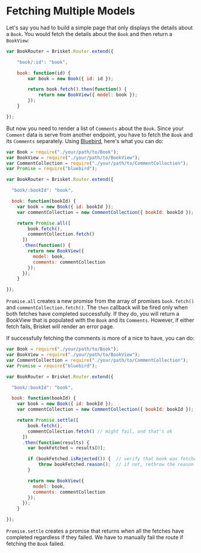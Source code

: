 Fetching Multiple Models
========================

Let's say you had to build a simple page that only displays the details about a `Book`. You would fetch the
details about the `Book` and then return a `BookView`:

```js
var BookRouter = Brisket.Router.extend({

    "book/:id": "book",

    book: function(id) {
        var book = new Book({ id: id });

        return book.fetch().then(function() {
            return new BookView({ model: book });
        });
    }

});
```

But now you need to render a list of `Comments` about the `Book`. Since your `Comment` data is serve
from another endpoint, you have to fetch the `Book` and its `Comments` separately. Using
[Bluebird](https://github.com/petkaantonov/bluebird), here's what you can do:


```js
var Book = require("./your/path/to/Book");
var BookView = require("./your/path/to/BookView");
var CommentCollection = require("./your/path/to/CommentCollection");
var Promise = require("bluebird");

var BookRouter = Brisket.Router.extend({

  "book/:bookId": "book",

  book: function(bookId) {
    var book = new Book({ id: bookId });
    var commentCollection = new CommentCollection({ bookId: bookId });

    return Promise.all([
        book.fetch(),
        commentCollection.fetch()
      ])
      .then(function() {
        return new BookView({
          model: book,
          comments: commentCollection
        });
      });
    }

});
```

`Promise.all` creates a new promise from the array of promises `book.fetch()` and `commentCollection.fetch()`.
The `then` callback will be fired only when both fetches have completed successfully. If they do, you will
return a BookView that is populated with the `Book` and its `Comments`. However, if either fetch fails, Brisket
will render an error page.

If successfully fetching the comments is more of a nice to have, you can do:


```js
var Book = require("./your/path/to/Book");
var BookView = require("./your/path/to/BookView");
var CommentCollection = require("./your/path/to/CommentCollection");
var Promise = require("bluebird");

var BookRouter = Brisket.Router.extend({

  "book/:bookId": "book",

  book: function(bookId) {
    var book = new Book({ id: bookId });
    var commentCollection = new CommentCollection({ bookId: bookId });

    return Promise.settle([
        book.fetch(),
        commentCollection.fetch() // might fail, and that's ok
      ])
      .then(function(results) {
        var bookFetched = results[0];

        if (bookFetched.isRejected()) {  // verify that book was fetched successfully
            throw bookFetched.reason();  // if not, rethrow the reason the fetch failed
        }

        return new BookView({
          model: book,
          comments: commentCollection
        });
      });
    }

});
```

`Promise.settle` creates a promise that returns when all the fetches have completed regardless if
they failed. We have to manually fail the route if fetching the `Book` failed.
